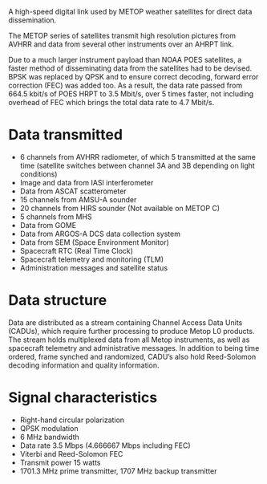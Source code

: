 A high-speed digital link used by METOP weather satellites for direct data dissemination.

The METOP series of satellites transmit high resolution pictures from AVHRR and data from several other instruments over an AHRPT link.

Due to a much larger instrument payload than NOAA POES satellites, a faster method of disseminating data from the satellites had to be devised. BPSK was replaced by QPSK and to ensure correct decoding, forward error correction (FEC) was added too. As a result, the data rate passed from 664.5 kbit/s of POES HRPT to 3.5 Mbit/s, over 5 times faster, not including overhead of FEC which brings the total data rate to 4.7 Mbit/s.

# Data transmitted
- 6 channels from AVHRR radiometer, of which 5 transmitted at the same time (satellite switches between channel 3A and 3B depending on light conditions)
- Image and data from IASI interferometer
- Data from ASCAT scatterometer
- 15 channels from AMSU-A sounder
- 20 channels from HIRS sounder (Not available on METOP C)
- 5 channels from MHS
- Data from GOME
- Data from ARGOS-A DCS data collection system
- Data from SEM (Space Environment Monitor)
- Spacecraft RTC (Real Time Clock)
- Spacecraft telemetry and monitoring (TLM)
- Administration messages and satellite status

# Data structure
Data are distributed as a stream containing Channel Access Data Units (CADUs), which require further processing to produce Metop L0 products. The stream holds multiplexed data from all Metop instruments, as well as spacecraft telemetry and administrative messages. In addition to being time ordered, frame synched and randomized, CADU’s also hold Reed-Solomon decoding information and quality information.

# Signal characteristics
- Right-hand circular polarization
- QPSK modulation
- 6 MHz bandwidth
- Data rate 3.5 Mbps (4.666667 Mbps including FEC)
- Viterbi and Reed-Solomon FEC
- Transmit power 15 watts
- 1701.3 MHz prime transmitter, 1707 MHz backup transmitter